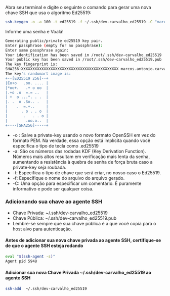 

Abra seu terminal e digite o seguinte o comando para gerar uma nova chave SSH que usa o algoritmo Ed25519:

```bash
ssh-keygen -o -a 100 -t ed25519 -f ~/.ssh/dev-carvalho_ed25519 -C "marcos.antonio.carvalho@gmail.com"
```

Informe uma senha e Voalá!

```bash
Generating public/private ed25519 key pair.
Enter passphrase (empty for no passphrase):
Enter same passphrase again:
Your identification has been saved in /root/.ssh/dev-carvalho_ed25519
Your public key has been saved in /root/.ssh/dev-carvalho_ed25519.pub
The key fingerprint is:
SHA256:XXXXXXXXXXXXXXXXXXXXXXXXXXXXXXXXXXXXXXXXXXX marcos.antonio.carvalho@gmail.com
The key's randomart image is:
+--[ED25519 256]--+
|Eo+o   .oo. .... |
|*oo+.   .+ o oo  |
|.+o .o  =.= ..   |
| +  o ...*. . .  |
|. .  o .So.. .   |
|    .  =.+..     |
|      . o . . o  |
|       .   . . o |
|        .oo.o..  |
+----[SHA256]-----+
```

- -o : Salve a private-key usando o novo formato OpenSSH em vez do formato PEM. Na verdade, essa opção está implícita quando você especifica o tipo de tecla como .ed25519
- -a: São os números das rodadas KDF (Key Derivation Function). Números mais altos resultam em verificação mais lenta da senha, aumentando a resistência à quebra de senha de força bruta caso a private-key seja roubada.
- -t: Especifica o tipo de chave que será criar, no nosso caso o Ed25519.
- -f: Especifique o nome do arquivo do arquivo gerado.
- -C: Uma opção para especificar um comentário. É puramente informativo e pode ser qualquer coisa.


### Adicionando sua chave ao agente SSH
- Chave Privada: ~/.ssh/dev-carvalho_ed25519
- Chave Pública: ~/.ssh/dev-carvalho_ed25519.pub
- Lembre-se sempre que sua chave pública é a que você copia para o host alvo para autenticação.

#### Antes de adicionar sua nova chave privada ao agente SSH, certifique-se de que o agente SSH esteja rodando
```bash
eval "$(ssh-agent -s)"
Agent pid 5948
```

#### Adicionar sua nova Chave Privada ~/.ssh/dev-carvalho_ed25519 ao agente SSH
```bash
ssh-add  ~/.ssh/dev-carvalho_ed25519
```
